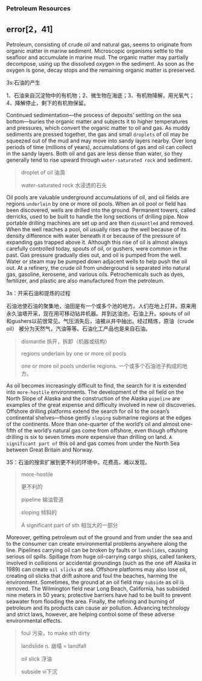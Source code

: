 ### Petroleum Resources

## error[2，41]

Petroleum, consisting of crude oil and natural gas, seems to originate from organic matter in marine sediment. Microscopic organisms settle to the seafloor and accumulate in marine mud. The organic matter may partially decompose, using up the dissolved oxygen in the sediment. As soon as the oxygen is gone, decay stops and the remaining organic matter is preserved.

3s:石油的产生

1、石油来自沉淀物中的有机物；2、微生物在海底；3、有机物降解，用光氧气；4、降解停止，剩下的有机物保留。

Continued sedimentation—the process of deposits’ settling on the sea bottom—buries the organic matter and subjects it to higher temperatures and pressures, which convert the organic matter to oil and gas.  As muddy sediments are pressed together, the gas and small `droplets` of oil may be squeezed out of the mud and may move into sandy layers nearby. Over long periods of time (millions of years), accumulations of gas and oil can collect in the sandy layers. Both oil and gas are less dense than water, so they generally tend to rise upward through `water-saturated rock` and sediment.

> droplet of oil 油滴
>
> water-saturated rock 水浸透的石头

Oil pools are valuable underground accumulations of oil, and oil fields are regions `underlain` by one or more oil pools. When an oil pool or field has been discovered, wells are drilled into the ground. Permanent towers, called derricks, used to be built to handle the long sections of drilling pipe. Now portable drilling machines are set up and are then `dismantled` and removed. When the well reaches a pool, oil usually rises up the well because of its density difference with water beneath it or because of the pressure of expanding gas trapped above it. Although this rise of oil is almost always carefully controlled today, spouts of oil, or gushers, were common in the past. Gas pressure gradually dies out, and oil is pumped from the well. Water or steam may be pumped down adjacent wells to help push the oil out. At a refinery, the crude oil from underground is separated into natural gas, gasoline, kerosene, and various oils. Petrochemicals such as dyes, fertilizer, and plastic are also manufactured from the petroleum.

3s：开采石油和提炼的过程

石油池使石油的聚集地，油田是有一个或多个池的地方。人们在地上打井。原来用永久油塔开采，现在用可移动钻井机器。井到达油池，石油上升。spouts of oil 和gushers以前很常见。气压消失后，油被从井中抽出。经过精炼，原油（crude oil） 被分为天然气，汽油等等。石油化工产品也是来自石油。

> dismantle 拆开，拆卸（机器或结构）
>
> regions underlain by one or more oil pools
>
> one or more oil pools underlie regions. 一个或多个石油池子构成的地方。

As oil becomes increasingly difficult to find, the search for it is extended into `more-hostile` environments. The development of the oil field on the North Slope of Alaska and the construction of the Alaska `pipeline` are examples of the great expense and difficulty involved in new oil discoveries. Offshore drilling platforms extend the search for oil to the ocean’s continental shelves—those gently `sloping` submarine regions at the edges of the continents. More than one-quarter of the world’s oil and almost one-fifth of the world’s natural gas come from offshore, even though offshore drilling is six to seven times more expensive than drilling on land. `A significant part of` this oil and gas comes from under the North Sea between Great Britain and Norway.

3S：石油的搜索扩展到更不利的环境中。花费高，难以发现。



> more-hostile
>
> 更不利的
>
> pipeline 输油管道
>
> sloping 倾斜的
>
> A significant part of sth 相当大的一部分

Moreover, getting petroleum out of the ground and from under the sea and to the consumer can create environmental problems anywhere along the line. Pipelines carrying oil can be broken by faults or `landslides`, causing serious oil spills. Spillage from huge oil-carrying cargo ships, called tankers, involved in collisions or accidental groundings (such as the one off Alaska in 1989) can create `oil slicks` at sea. Offshore platforms may also lose oil, creating oil slicks that drift ashore and foul the beaches, harming the environment. Sometimes, the ground at an oil field may `subside` as oil is removed. The Wilmington field near Long Beach, California, has subsided nine meters in 50 years; protective barriers have had to be built to prevent seawater from flooding the area. Finally, the refining and burning of petroleum and its products can cause air pollution. Advancing technology and strict laws, however, are helping control some of these adverse environmental effects.

> foul 污染，to make sth dirty
>
> landslide n. 崩塌 = landfall
>
> oil slick 浮油
>
> subside vi下沉